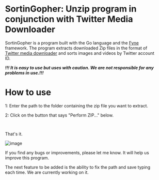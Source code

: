 # SortinGopher: Unzip program in conjunction with Twitter Media Downloader

SortinGopher is a program built with the Go language and the [Fyne](https://github.com/fyne-io/fyne) framework.
The program extracts downloaded Zip files in the format of [Twitter media downloader](https://github.com/furyutei/twMediaDownloader) and sorts images and videos by Twitter account ID.

***!!! It is easy to use but uses with caution. We are not responsible for any problems in use.!!!***

# How to use

1: Enter the path to the folder containing the zip file you want to extract.

2: Click on the button that says "Perform ZIP..." below.

<br>

That's it.

![image](https://user-images.githubusercontent.com/61903570/115142874-02036600-a07f-11eb-903a-23ff836c5b56.png)



If you find any bugs or improvements, please let me know. It will help us improve this program.
<br>

The next feature to be added is the ability to fix the path and save typing each time. We are currently working on it.
